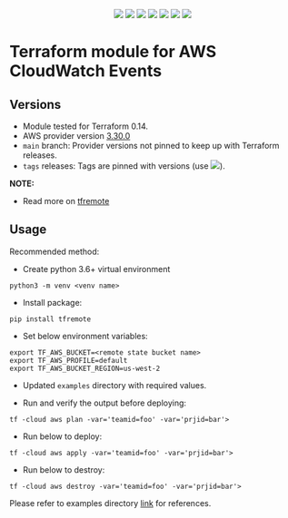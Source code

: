 <p align="center">
    <a href="https://github.com/tomarv2/terraform-aws-cloudwatch-events/actions/workflows/pre-commit.yml" alt="Pre Commit">
        <img src="https://github.com/tomarv2/terraform-aws-cloudwatch-events/actions/workflows/pre-commit.yml/badge.svg?branch=main" /></a>
    <a href="https://www.apache.org/licenses/LICENSE-2.0" alt="license">
        <img src="https://img.shields.io/github/license/tomarv2/terraform-aws-cloudwatch-events" /></a>
    <a href="https://github.com/tomarv2/terraform-aws-cloudwatch-events/tags" alt="GitHub tag">
        <img src="https://img.shields.io/github/v/tag/tomarv2/terraform-aws-cloudwatch-events" /></a>
    <a href="https://github.com/tomarv2/terraform-aws-cloudwatch-events/pulse" alt="Activity">
        <img src="https://img.shields.io/github/commit-activity/m/tomarv2/terraform-aws-cloudwatch-events" /></a>
    <a href="https://stackoverflow.com/users/6679867/tomarv2" alt="Stack Exchange reputation">
        <img src="https://img.shields.io/stackexchange/stackoverflow/r/6679867"></a>
    <a href="https://discord.gg/XH975bzN" alt="chat on Discord">
        <img src="https://img.shields.io/discord/813961944443912223?logo=discord"></a>
    <a href="https://twitter.com/intent/follow?screen_name=varuntomar2019" alt="follow on Twitter">
        <img src="https://img.shields.io/twitter/follow/varuntomar2019?style=social&logo=twitter"></a>
</p>

# Terraform module for AWS CloudWatch Events

## Versions

- Module tested for Terraform 0.14.
- AWS provider version [3.30.0](https://registry.terraform.io/providers/hashicorp/aws/latest)
- `main` branch: Provider versions not pinned to keep up with Terraform releases.
- `tags` releases: Tags are pinned with versions (use <a href="https://github.com/tomarv2/terraform-aws-cloudwatch-events/tags" alt="GitHub tag">
        <img src="https://img.shields.io/github/v/tag/tomarv2/terraform-aws-cloudwatch-events" /></a>).

**NOTE:**

- Read more on [tfremote](https://github.com/tomarv2/tfremote)

## Usage

Recommended method:

- Create python 3.6+ virtual environment
```
python3 -m venv <venv name>
```

- Install package:
```
pip install tfremote
```

- Set below environment variables:
```
export TF_AWS_BUCKET=<remote state bucket name>
export TF_AWS_PROFILE=default
export TF_AWS_BUCKET_REGION=us-west-2
```

- Updated `examples` directory with required values.

- Run and verify the output before deploying:
```
tf -cloud aws plan -var='teamid=foo' -var='prjid=bar'>
```

- Run below to deploy:
```
tf -cloud aws apply -var='teamid=foo' -var='prjid=bar'>
```

- Run below to destroy:
```
tf -cloud aws destroy -var='teamid=foo' -var='prjid=bar'>
```

Please refer to examples directory [link](examples) for references.
